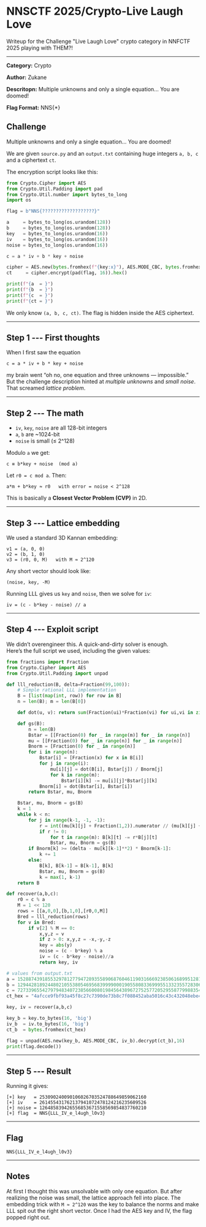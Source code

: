 # NNSCTF 2025/Crypto-Live Laugh Love
Writeup for the Challenge "Live Laugh Love" crypto category in NNFCTF 2025 playing with THEM?!


***

**Category:** Crypto

**Author:** Zukane

**Descritopn:** Multiple unknowns and only a single equation... You are doomed!

**Flag Format:** NNS{*}


## Challenge

Multiple unknowns and only a single equation... You are doomed!

We are given `source.py` and an `output.txt` containing huge integers `a, b, c` and a ciphertext `ct`.

The encryption script looks like this:

```python
from Crypto.Cipher import AES
from Crypto.Util.Padding import pad
from Crypto.Util.number import bytes_to_long
import os

flag = b"NNS{???????????????????}"

a     = bytes_to_long(os.urandom(128))
b     = bytes_to_long(os.urandom(128))
key   = bytes_to_long(os.urandom(16))
iv    = bytes_to_long(os.urandom(16))
noise = bytes_to_long(os.urandom(16))

c = a * iv + b * key + noise

cipher = AES.new(bytes.fromhex(f"{key:x}"), AES.MODE_CBC, bytes.fromhex(f"{iv:x}"))
ct     = cipher.encrypt(pad(flag, 16)).hex()

print(f"{a  = }")
print(f"{b  = }")
print(f"{c  = }")
print(f"{ct = }")
```

We only know `(a, b, c, ct)`. The flag is hidden inside the AES ciphertext.

---

## Step 1 --- First thoughts

When I first saw the equation

```
c = a * iv + b * key + noise
```

my brain went “oh no, one equation and three unknowns — impossible.”  
But the challenge description hinted at *multiple unknowns* and *small noise*. That screamed *lattice problem*.  

---

## Step 2 --- The math

- `iv`, `key`, `noise` are all 128-bit integers  
- `a`, `b` are ~1024-bit  
- `noise` is small (≤ 2^128)

Modulo `a` we get:

```
c ≡ b*key + noise  (mod a)
```

Let `r0 = c mod a`. Then:

```
a*m + b*key ≈ r0   with error = noise < 2^128
```

This is basically a **Closest Vector Problem (CVP)** in 2D.

---

## Step 3 --- Lattice embedding

We used a standard 3D Kannan embedding:

```
v1 = (a, 0, 0)
v2 = (b, 1, 0)
v3 = (r0, 0, M)   with M ≈ 2^120
```

Any short vector should look like:

```
(noise, key, -M)
```

Running LLL gives us `key` and `noise`, then we solve for `iv`:

```
iv = (c - b*key - noise) // a
```

---

## Step 4 --- Exploit script

We didn’t overengineer this. A quick-and-dirty solver is enough.  
Here’s the full script we used, including the given values:

```python
from fractions import Fraction
from Crypto.Cipher import AES
from Crypto.Util.Padding import unpad

def lll_reduction(B, delta=Fraction(99,100)):
    # Simple rational LLL implementation
    B = [list(map(int, row)) for row in B]
    n = len(B); m = len(B[0])

    def dot(u, v): return sum(Fraction(ui)*Fraction(vi) for ui,vi in zip(u,v))

    def gs(B):
        n = len(B)
        Bstar = [[Fraction(0) for _ in range(m)] for _ in range(n)]
        mu = [[Fraction(0) for _ in range(n)] for _ in range(n)]
        Bnorm = [Fraction(0) for _ in range(n)]
        for i in range(n):
            Bstar[i] = [Fraction(x) for x in B[i]]
            for j in range(i):
                mu[i][j] = dot(B[i], Bstar[j]) / Bnorm[j]
                for k in range(m):
                    Bstar[i][k] -= mu[i][j]*Bstar[j][k]
            Bnorm[i] = dot(Bstar[i], Bstar[i])
        return Bstar, mu, Bnorm

    Bstar, mu, Bnorm = gs(B)
    k = 1
    while k < n:
        for j in range(k-1, -1, -1):
            r = int((mu[k][j] + Fraction(1,2)).numerator // (mu[k][j] + Fraction(1,2)).denominator)
            if r != 0:
                for t in range(m): B[k][t] -= r*B[j][t]
                Bstar, mu, Bnorm = gs(B)
        if Bnorm[k] >= (delta - mu[k][k-1]**2) * Bnorm[k-1]:
            k += 1
        else:
            B[k], B[k-1] = B[k-1], B[k]
            Bstar, mu, Bnorm = gs(B)
            k = max(1, k-1)
    return B

def recover(a,b,c):
    r0 = c % a
    M = 1 << 120
    rows = [[a,0,0],[b,1,0],[r0,0,M]]
    Bred = lll_reduction(rows)
    for v in Bred:
        if v[2] % M == 0:
            x,y,z = v
            if z > 0: x,y,z = -x,-y,-z
            key = abs(y)
            noise = (c - b*key) % a
            iv = (c - b*key - noise)//a
            return key, iv

# values from output.txt
a = 152887439185532978127794728935589068760461190316669238506168995128109864004583993669916370094502406859090923067452093350130019894828404597103761634015097842810268984570189407990287819201761351827341111221455516780729246658087660335837591562072155985422415213338103175915238571583553782287368334318614803417327
b = 129442818924480210553805469568399990001905580833699955133235572830664726310565796794294339599833733591866584495538888403202403833395839835115100361456195820359388768372277440434911579343296962588304374635420591137756245275237215234451316637056707555277837493874461382651570276180789396008799918602351228702100
c = 72733965542797948340723856600801984564389672752577205295587799883548556061332303323431600239223675512678008605485597754786443720546560385223712983198095304255225590005852722304567451173379497244478073442161119636970917315304461333247650078358028190545862307833988654541821121094757928996064061696426822168824288652358939091527062628140606454953212
ct_hex = "4afcce9fbf93a45f8c27c7390de73b8c7f088452aba5016c43c432048ebe4ad4"

key, iv = recover(a,b,c)

key_b = key.to_bytes(16, 'big')
iv_b  = iv.to_bytes(16, 'big')
ct_b  = bytes.fromhex(ct_hex)

flag = unpad(AES.new(key_b, AES.MODE_CBC, iv_b).decrypt(ct_b),16)
print(flag.decode())
```

---

## Step 5 --- Result

Running it gives:

```
[+] key   = 253090240090106026703524788649859062160
[+] iv    = 261455431762137941072478124216235609526
[+] noise = 126485839426556853671558569854837760210
[+] flag  = NNS{LLL_IV_e_l4ugh_l0v3}
```

---

## Flag

```
NNS{LLL_IV_e_l4ugh_l0v3}
```

---

## Notes

At first I thought this was unsolvable with only one equation. But after realizing the noise was small, the lattice approach fell into place. The embedding trick with `M ≈ 2^120` was the key to balance the norms and make LLL spit out the right short vector. Once I had the AES key and IV, the flag popped right out.


